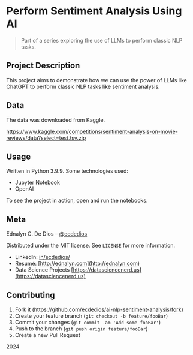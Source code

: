 # Perform Sentiment Analysis Using AI

> Part of a series exploring the use of LLMs to perform classic NLP tasks.

## Project Description

This project aims to demonstrate how we can use the power of LLMs like ChatGPT to perform classic NLP tasks like sentiment analysis.

## Data

The data was downloaded from Kaggle.

https://www.kaggle.com/competitions/sentiment-analysis-on-movie-reviews/data?select=test.tsv.zip

## Usage

Written in Python 3.9.9. Some technologies used:

- Jupyter Notebook
- OpenAI

To see the project in action, open and run the notebooks.

## Meta

Ednalyn C. De Dios – [@ecdedios](https://github.com/ecdedios)

Distributed under the MIT license. See `LICENSE` for more information.

- LinkedIn: [in/ecdedios/](https://www.linkedin.com/in/ecdedios/)
- Resumé: [http://ednalyn.com](http://ednalyn.com)
- Data Science Projects [https://datasciencenerd.us](https://datasciencenerd.us)

## Contributing

1. Fork it (<https://github.com/ecdedios/ai-nlp-sentiment-analysis/fork>)
2. Create your feature branch (`git checkout -b feature/fooBar`)
3. Commit your changes (`git commit -am 'Add some fooBar'`)
4. Push to the branch (`git push origin feature/fooBar`)
5. Create a new Pull Request

2024
